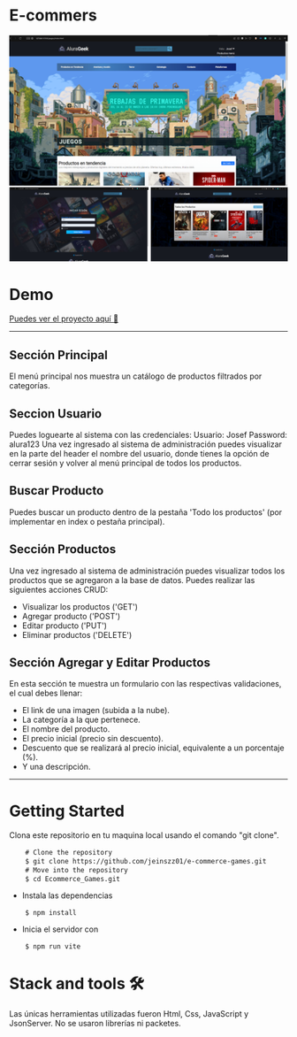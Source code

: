 # E-commers
![imagen-demo](./assets/img/demo1.png)
![imagen-demo](./assets/img/demo4.png)
# Demo
[Puedes ver el proyecto aquí 🚀](https://taupe-dodol-54fe4c.netlify.app)

---
## Sección Principal
El menú principal nos muestra un catálogo de productos filtrados por categorías.
## Seccion Usuario
Puedes loguearte al sistema con las credenciales:
Usuario: Josef
Password: alura123
Una vez ingresado al sistema de administración puedes visualizar en la parte del header el nombre del usuario, donde tienes la opción de cerrar sesión y volver al menú principal de todos los productos.
## Buscar Producto
Puedes buscar un producto dentro de la pestaña 'Todo los productos' (por implementar en index o pestaña principal).
## Sección Productos
Una vez ingresado al sistema de administración puedes visualizar todos los productos que se agregaron a la base de datos.
Puedes realizar las siguientes acciones CRUD:
- Visualizar los productos ('GET')
- Agregar producto ('POST')
- Editar producto ('PUT')
- Eliminar productos ('DELETE')
## Sección Agregar y Editar Productos
En esta sección te muestra un formulario con las respectivas validaciones, el cual debes llenar:
- El link de una imagen (subida a la nube).
- La categoría a la que pertenece.
- El nombre del producto.
- El precio inicial (precio sin descuento).
- Descuento que se realizará al precio inicial, equivalente a un porcentaje (%).
- Y una descripción.
---


# Getting Started
Clona este repositorio en tu maquina local usando el comando "git clone".
```
    # Clone the repository
    $ git clone https://github.com/jeinszz01/e-commerce-games.git
    # Move into the repository
    $ cd Ecommerce_Games.git
```

* Instala las dependencias
```
    $ npm install
```

* Inicia el servidor con
```
    $ npm run vite
```

# Stack and tools 🛠️
Las únicas herramientas utilizadas fueron Html, Css, JavaScript y JsonServer.
No se usaron librerías ni packetes.
